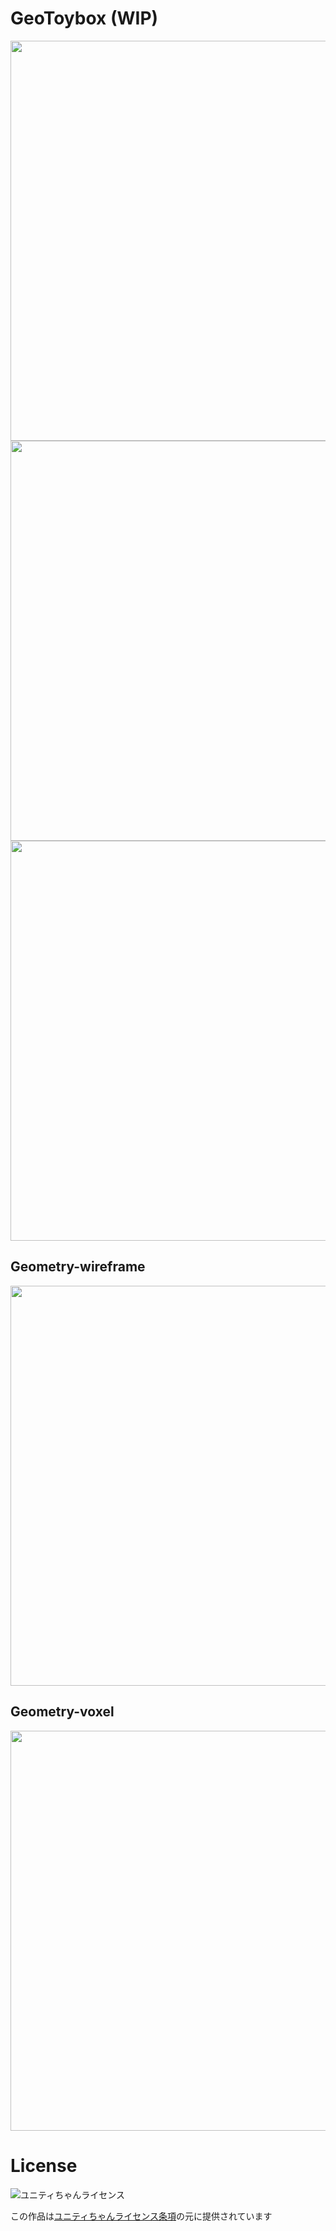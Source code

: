 # GeoToybox (WIP)

<img src="https://raw.githubusercontent.com/n0mimono/GeoToybox/master/Screenshots/ss.png" width="640">

<img src="https://raw.githubusercontent.com/n0mimono/GeoToybox/master/Screenshots/ss4.png" width="640">

<img src="https://raw.githubusercontent.com/n0mimono/GeoToybox/master/Screenshots/ss3.png" width="640">

## Geometry-wireframe

<img src="https://raw.githubusercontent.com/n0mimono/GeoToybox/master/Screenshots/ss1.png" width="640">

## Geometry-voxel

<img src="https://raw.githubusercontent.com/n0mimono/GeoToybox/master/Screenshots/ss2.png" width="640">

# License

<div><img src="http://unity-chan.com/images/imageLicenseLogo.png" alt="ユニティちゃんライセンス"><p>この作品は<a href="http://unity-chan.com/contents/license_jp/" target="_blank">ユニティちゃんライセンス条項</a>の元に提供されています</p></div>
